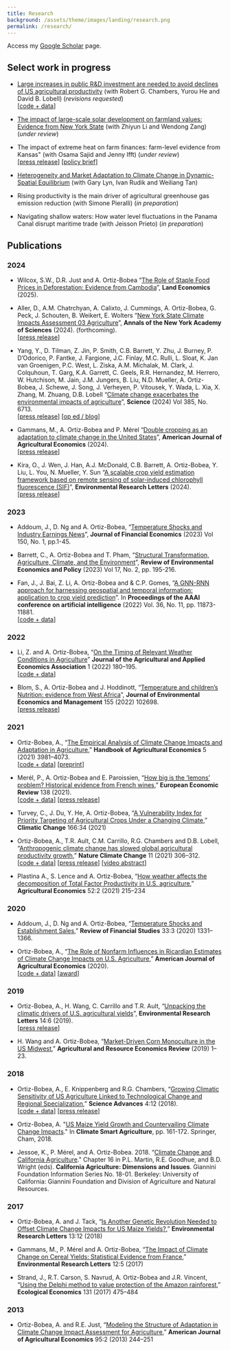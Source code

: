 ```yaml
---
title: Research
background: /assets/theme/images/landing/research.png
permalink: /research/
---
```


Access my [Google Scholar](https://scholar.google.com/citations?user=kEZ0ezkAAAAJ) page.

## Select work in progress

- [Large increases in public R&D investment are needed to avoid declines of US agricultural productivity](https://arxiv.org/abs/2405.08159) (with Robert G. Chambers, Yurou He and David B. Lobell) (*revisions requested*) <br/> [[code + data](https://doi.org/10.6077/q59w-tj45)]

- [The impact of large-scale solar development on farmland values: Evidence from New York State](https://papers.ssrn.com/sol3/papers.cfm?abstract_id=4942012) (with Zhiyun Li and Wendong Zang) (*under review*)

- The impact of extreme heat on farm finances: farm-level evidence from Kansas" (with Osama Sajid and Jenny Ifft) (*under review*) <br/> [[press release](https://news.cornell.edu/stories/2024/01/report-warmer-planet-will-trigger-increased-farm-losses)] [[policy brief](https://business.edf.org/insights/extreme-heat-financial-farm-kansas/)]

- [Heterogeneity and Market Adaptation to Climate Change in Dynamic-Spatial Equilibrium](https://osf.io/preprints/socarxiv/usghb) (with Gary Lyn, Ivan Rudik and Weiliang Tan) 

- Rising productivity is the main driver of agricultural greenhouse gas emission reduction (with Simone Pieralli) (*in preparation*)

- Navigating shallow waters: How water level fluctuations in the Panama Canal disrupt maritime trade (with Jeisson Prieto) (*in preparation*)


## Publications

### 2024

- Wilcox, S.W., D.R. Just and A. Ortiz-Bobea “[The Role of Staple Food Prices in Deforestation: Evidence from Cambodia](https://doi.org/10.3368/le.101.1.100423-0097R)”, **Land Economics** (2025).

- Aller, D.,  A.M. Chatrchyan, A. Calixto, J. Cummings, A. Ortiz-Bobea, G. Peck, J. Schouten, B. Weikert, E. Wolters “[New York State Climate Impacts Assessment 03 Agriculture](https://nysclimateimpacts.org/wp-content/uploads/2024/02/Assessment-ch3-agriculture-01-31-24.pdf)”, **Annals of the New York Academy of Sciences** (2024). (forthcoming). <br/> [[press release](https://news.cornell.edu/stories/2024/02/nys-agricultural-assessment-cultivates-climate-crisis-solutions)]
   
- Yang, Y., D. Tilman, Z. Jin, P. Smith, C.B. Barrett, Y. Zhu, J. Burney, P. D’Odorico, P. Fantke, J. Fargione, J.C. Finlay, M.C. Rulli, L. Sloat, K. Jan van Groenigen, P.C. West, L. Ziska, A.M. Michalak, M. Clark, J. Colquhoun, T. Garg, K.A. Garrett, C. Geels, R.R. Hernandez, M. Herrero, W. Hutchison, M. Jain, J.M. Jungers, B. Liu, N.D. Mueller, A. Ortiz-Bobea, J. Schewe, J. Song, J. Verheyen, P. Vitousek, Y. Wada, L. Xia, X. Zhang, M. Zhuang, D.B. Lobell “[Climate change exacerbates the environmental impacts of agriculture](https://doi.org/10.1126/science.adn3747)”, **Science** (2024) Vol 385, No. 6713. <br/>  [[press release](https://business.cornell.edu/hub/2024/09/12/climate-change-worsens-agricultures-environmental-impact/)] [[op ed / blog](https://voxdev.org/topic/agriculture/feedback-loop-between-climate-change-and-agriculture)]  


- Gammans, M., A. Ortiz-Bobea and P. Mérel “[Double cropping as an adaptation to climate change in the United States](https://doi.org/10.1111/ajae.12491)”, **American Journal of Agricultural Economics** (2024). <br/> [[press release](https://www.aaea.org/about-aaea/media--public-relations/press-releases/double-cropping-as-an-adaptation-to-climate-change-in-the-united-states)]

- Kira, O., J. Wen, J. Han, A.J. McDonald, C.B. Barrett, A. Ortiz-Bobea, Y. Liu, L. You, N. Mueller,  Y. Sun “[A scalable crop yield estimation framework based on remote sensing of solar-induced chlorophyll fluorescence (SIF)](https://doi.org/10.1088/1748-9326/ad3142)”, **Environmental Research Letters** (2024). <br/> [[press release](https://news.cornell.edu/stories/2024/05/satellite-images-plants-fluorescence-can-predict-crop-yields)]


### 2023

- Addoum, J., D. Ng and A. Ortiz-Bobea, “[Temperature Shocks and Industry Earnings News](https://doi.org/10.1016/j.jfineco.2023.07.002)”, **Journal of Financial Economics** (2023) Vol 150, No. 1, pp.1-45.

- Barrett, C., A. Ortiz-Bobea and T. Pham, “[Structural Transformation, Agriculture, Climate, and the Environment](https://www.journals.uchicago.edu/doi/10.1086/725319)”, **Review of Environmental Economics and Policy** (2023) Vol 17, No. 2, pp. 195-216.

- Fan, J., J. Bai, Z. Li, A. Ortiz-Bobea and & C.P. Gomes, “[A GNN-RNN approach for harnessing geospatial and temporal information: application to crop yield prediction](https://ojs.aaai.org/index.php/AAAI/article/view/21444)”. In **Proceedings of the AAAI conference on artificial intelligence** (2022) Vol. 36, No. 11, pp. 11873-11881. <br/> [[code + data](https://github.com/JunwenBai/GNN-RNN)]


### 2022

- Li, Z. and A. Ortiz-Bobea, “[On the Timing of Relevant Weather Conditions in Agriculture]( https://doi.org/10.1002/jaa2.21)” **Journal of the Agricultural and Applied Economics Association** 1 (2022) 180–195. <br/> [[code + data](https://archive.ciser.cornell.edu/reproduction-packages/2882)]

- Blom, S., A. Ortiz-Bobea and J. Hoddinott, “[Temperature and children’s Nutrition: evidence from West Africa](https://doi.org/10.1016/j.jeem.2022.102698)”, **Journal of Environmental Economics and Management** 155 (2022) 102698. <br/> [[press release](https://news.cornell.edu/stories/2022/07/extreme-heat-exposure-worsens-child-malnutrition)]


### 2021

- Ortiz-Bobea, A., “[The Empirical Analysis of Climate Change Impacts and Adaptation in Agriculture](https://www.sciencedirect.com/science/article/pii/S1574007221000025),” **Handbook of Agricultural Economics** 5 (2021) 3981–4073. <br/> [[code + data](https://archive.ciser.cornell.edu/reproduction-packages/2856)] [[preprint](https://arxiv.org/abs/2105.12044)]

- Merél, P., A. Ortiz-Bobea and E. Paroissien, “[How big is the ‘lemons’ problem? Historical evidence from French wines](https://doi.org/10.1016/j.euroecorev.2021.103824),” **European Economic Review** 138 (2021). <br/> [[code + data](https://doi.org/10.6077/zqcs-2544)] [[press release](https://news.cornell.edu/stories/2021/07/vive-la-difference-when-lemons-masquerade-plums)]

- Turvey, C., J. Du, Y. He, A. Ortiz-Bobea, “[A Vulnerability Index for Priority Targeting of Agricultural Crops Under a Changing Climate](https://doi.org/10.1007/s10584-021-03135-8),” **Climatic Change** 166:34 (2021)

- Ortiz-Bobea, A., T.R. Ault, C.M. Carrillo, R.G. Chambers and D.B. Lobell, “[Anthropogenic climate change has slowed global agricultural productivity growth](https://doi.org/10.1038/s41558-021-01000-1),” **Nature Climate Change** 11 (2021) 306–312.<br/> [[code + data](https://archive.ciser.cornell.edu/reproduction-packages/2840)] [[press release](https://news.cornell.edu/stories/2021/04/climate-change-has-cost-7-years-ag-productivity-growth)] [[video abstract](https://www.youtube.com/watch?v=zsZ6vHO6xAA)]

- Plastina A., S. Lence and A. Ortiz-Bobea, “[How weather affects the decomposition of Total Factor Productivity in U.S. agriculture](https://doi.org/10.1111/agec.12615),” **Agricultural Economics** 52:2 (2021) 215–234

### 2020

- Addoum, J., D. Ng and A. Ortiz-Bobea, “[Temperature Shocks and Establishment Sales](https://doi.org/10.1093/rfs/hhz126),” **Review of Financial Studies** 33:3 (2020) 1331–1366.

- Ortiz-Bobea, A., “[The Role of Nonfarm Influences in Ricardian Estimates of Climate Change Impacts on U.S. Agriculture](https://doi.org/10.1093/ajae/aaz047),” **American Journal of Agricultural Economics** (2020). <br/> [[code + data](https://doi.org/10.6077/2dhd-f934)] [[award](https://www.aaea.org/about-aaea/awards-and-honors/aaea-annual-awards/aaea-annual-award-winners/2021-aaea-award-winners)]

### 2019

- Ortiz-Bobea, A., H. Wang, C. Carrillo and T.R. Ault, “[Unpacking the climatic drivers of U.S. agricultural yields](https://iopscience.iop.org/article/10.1088/1748-9326/ab1e75)”, **Environmental Research Letters** 14:6 (2019).<br/> [[press release](https://news.cornell.edu/stories/2019/05/heat-not-drought-will-drive-lower-crop-yields-researchers-say)]

- H. Wang and A. Ortiz-Bobea, “[Market-Driven Corn Monoculture in the US Midwest](https://doi.org/10.1017/age.2019.4),” **Agricultural and Resource Economics Review** (2019) 1–23.

### 2018

- Ortiz-Bobea, A., E. Knippenberg and R.G. Chambers, “[Growing Climatic Sensitivity of US Agriculture Linked to Technological Change and Regional Specialization](http://advances.sciencemag.org/content/4/12/eaat4343),” **Science Advances** 4:12 (2018). <br/> [[code + data](https://doi.org/10.6077/f26v-xz15)] [[press release](https://news.cornell.edu/stories/2018/12big-picture-look-climate-change-impact-us-agriculture-midwest-risk)]

- Ortiz-Bobea, A. "[US Maize Yield Growth and Countervailing Climate Change Impacts](https://link.springer.com/chapter/10.1007/978-3-319-61194-5_8)." In **Climate Smart Agriculture**, pp. 161-172. Springer, Cham, 2018.

- Jessoe, K., P. Mérel, and A. Ortiz-Bobea. 2018. “[Climate Change and California Agriculture](https://s.giannini.ucop.edu/uploads/giannini_public/56/a1/56a1a83d-16d2-4f0d-85df-35be6ed1dafc/climatechange.pdf)." Chapter 16 in P.L. Martin, R.E. Goodhue, and B.D. Wright (eds). **California Agriculture: Dimensions and Issues**. Giannini Foundation Information Series No. 18-01. Berkeley: University of California: Giannini Foundation and Division of Agriculture and Natural Resources. 

### 2017

- Ortiz-Bobea, A. and J. Tack, “[Is Another Genetic Revolution Needed to Offset Climate Change Impacts for US Maize Yields?](http://iopscience.iop.org/article/10.1088/1748-9326/aae9b8/meta),” **Environmental Research Letters** 13:12 (2018)

- Gammans, M., P. Mérel and A. Ortiz-Bobea, “[The Impact of Climate Change on Cereal Yields: Statistical Evidence from France](http://iopscience.iop.org/article/10.1088/1748-9326/aa6b0c),” **Environmental Research Letters** 12:5 (2017)

- Strand, J., R.T. Carson, S. Navrud, A. Ortiz-Bobea and J.R. Vincent, “[Using the Delphi method to value protection of the Amazon rainforest](https://doi.org/10.1016/j.ecolecon.2016.09.028),” **Ecological Economics** 131 (2017) 475–484

### 2013

- Ortiz-Bobea, A. and R.E. Just, “[Modeling the Structure of Adaptation in Climate Change Impact Assessment for Agriculture](https://doi.org/10.1093/ajae/aas035),” **American Journal of Agricultural Economics** 95:2 (2013) 244–251
